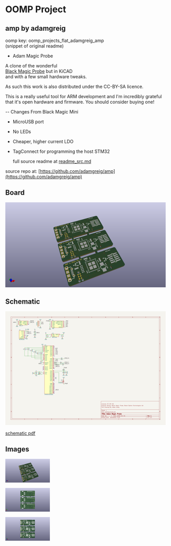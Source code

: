 # OOMP Project  
## amp  by adamgreig  
  
oomp key: oomp_projects_flat_adamgreig_amp  
(snippet of original readme)  
  
- Adam Magic Probe  
  
A clone of the wonderful  
[Black Magic Probe](http://www.blacksphere.co.nz/main/blackmagic) but in KiCAD   
and with a few small hardware tweaks.  
  
As such this work is also distributed under the CC-BY-SA licence.  
  
This is a really useful tool for ARM development and I'm incredibly grateful   
that it's open hardware and firmware. You should consider buying one!  
  
-- Changes From Black Magic Mini  
  
* MicroUSB port  
* No LEDs  
* Cheaper, higher current LDO  
* TagConnect for programming the host STM32  
  
  full source readme at [readme_src.md](readme_src.md)  
  
source repo at: [https://github.com/adamgreig/amp](https://github.com/adamgreig/amp)  
## Board  
  
[![working_3d.png](working_3d_600.png)](working_3d.png)  
## Schematic  
  
[![working_schematic.png](working_schematic_600.png)](working_schematic.png)  
  
[schematic pdf](working_schematic.pdf)  
## Images  
  
[![working_3d.png](working_3d_140.png)](working_3d.png)  
  
[![working_3d_back.png](working_3d_back_140.png)](working_3d_back.png)  
  
[![working_3d_front.png](working_3d_front_140.png)](working_3d_front.png)  
